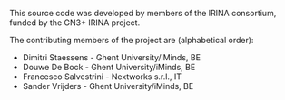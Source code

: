 This source code was developed by members of the IRINA consortium, funded by
the GN3+ IRINA project.

The contributing members of the project are (alphabetical order):

* Dimitri Staessens - Ghent University/iMinds, BE
* Douwe De Bock - Ghent University/iMinds, BE
* Francesco Salvestrini - Nextworks s.r.l., IT
* Sander Vrijders - Ghent University/iMinds, BE


